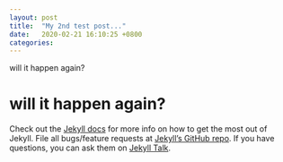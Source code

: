 ```yaml
---
layout: post
title:  "My 2nd test post..."
date:   2020-02-21 16:10:25 +0800
categories: 
---
```

will it happen again?
# will it happen again?

Check out the [Jekyll docs][jekyll-docs] for more info on how to get the most out of Jekyll. File all bugs/feature requests at [Jekyll’s GitHub repo][jekyll-gh]. If you have questions, you can ask them on [Jekyll Talk][jekyll-talk].

[jekyll-docs]: https://jekyllrb.com/docs/home
[jekyll-gh]:   https://github.com/jekyll/jekyll
[jekyll-talk]: https://talk.jekyllrb.com/
